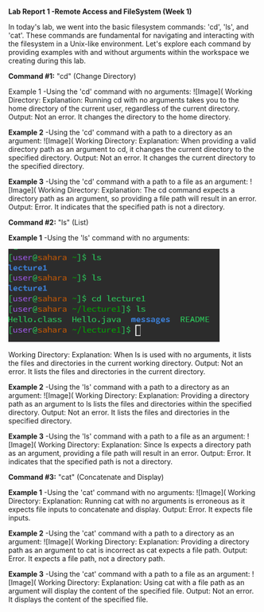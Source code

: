 **Lab Report 1 -Remote Access and FileSystem (Week 1)**

In today's lab, we went into the basic filesystem commands: 'cd', 'ls', and 'cat'. 
These commands are fundamental for navigating and interacting with the filesystem in a Unix-like environment.
Let's explore each command by providing examples with and without arguments within the workspace we creating during this lab. 

**Command #1:** "cd" (Change Directory)

Example 1 -Using the 'cd' command with no arguments:
![Image](
Working Directory:
Explanation: Running cd with no arguments takes you to the home directory of the current user, regardless of the current directory.
Output: Not an error. It changes the directory to the home directory.

**Example 2** -Using the 'cd' command with a path to a directory as an argument:
![Image](
Working Directory:
Explanation: When providing a valid directory path as an argument to cd, it changes the current directory to the specified directory.
Output: Not an error. It changes the current directory to the specified directory.

**Example 3** -Using the 'cd' command with a path to a file as an argument:
![Image](
Working Directory:
Explanation: The cd command expects a directory path as an argument, so providing a file path will result in an error.
Output: Error. It indicates that the specified path is not a directory.

**Command #2:** "ls" (List)

**Example 1** -Using the 'ls' command with no arguments:


![Image](ls.png)


Working Directory:
Explanation: When ls is used with no arguments, it lists the files and directories in the current working directory.
Output: Not an error. It lists the files and directories in the current directory.

**Example 2** -Using the 'ls' command with a path to a directory as an argument:
![Image](
Working Directory:
Explanation:  Providing a directory path as an argument to ls lists the files and directories within the specified directory.
Output:  Not an error. It lists the files and directories in the specified directory.

**Example 3** -Using the 'ls' command with a path to a file as an argument:
![Image](
Working Directory:
Explanation: Since ls expects a directory path as an argument, providing a file path will result in an error.
Output: Error. It indicates that the specified path is not a directory.

**Command #3:** "cat" (Concatenate and Display)

**Example 1** -Using the 'cat' command with no arguments:
![Image](
Working Directory:
Explanation: Running cat with no arguments is erroneous as it expects file inputs to concatenate and display.
Output: Error. It expects file inputs.

**Example 2** -Using the 'cat' command with a path to a directory as an argument:
![Image](
Working Directory:
Explanation: Providing a directory path as an argument to cat is incorrect as cat expects a file path.
Output: Error. It expects a file path, not a directory path.

**Example 3** -Using the 'cat' command with a path to a file as an argument:
![Image](
Working Directory:
Explanation: Using cat with a file path as an argument will display the content of the specified file.
Output: Not an error. It displays the content of the specified file. 
